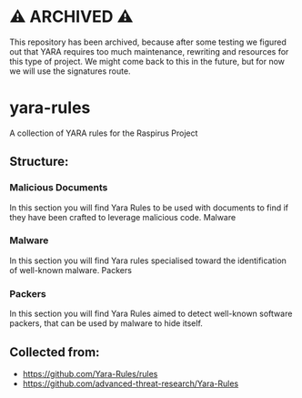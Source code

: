 # :warning: ARCHIVED :warning:
This repository has been archived, because after some testing we figured out that YARA requires too much maintenance, rewriting and resources for this type of project. 
We might come back to this in the future, but for now we will use the signatures route.


# yara-rules
A collection of YARA rules for the Raspirus Project

## Structure:

### Malicious Documents
In this section you will find Yara Rules to be used with documents to find if they have been crafted to leverage malicious code.
Malware

### Malware
In this section you will find Yara rules specialised toward the identification of well-known malware.
Packers

### Packers
In this section you will find Yara Rules aimed to detect well-known software packers, that can be used by malware to hide itself.

## Collected from:
- https://github.com/Yara-Rules/rules
- https://github.com/advanced-threat-research/Yara-Rules

